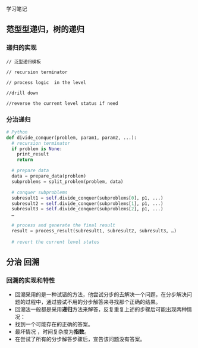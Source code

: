 学习笔记

## 范型型递归，树的递归

### 递归的实现
```
// 泛型递归模板

// recursion terminator

// process logic  in the level

//drill down

//reverse the current level status if need

```

### 分治递归

```python
# Python
def divide_conquer(problem, param1, param2, ...): 
  # recursion terminator 
  if problem is None: 
	print_result 
	return 

  # prepare data 
  data = prepare_data(problem) 
  subproblems = split_problem(problem, data) 

  # conquer subproblems 
  subresult1 = self.divide_conquer(subproblems[0], p1, ...) 
  subresult2 = self.divide_conquer(subproblems[1], p1, ...) 
  subresult3 = self.divide_conquer(subproblems[2], p1, ...) 
  …

  # process and generate the final result 
  result = process_result(subresult1, subresult2, subresult3, …)
	
  # revert the current level states
```

## 分治 回溯

### 回溯的实现和特性 
- 回溯采用的是一种试错的方法，他尝试分步的去解决一个问题，在分步解决问题的过程中，通过尝试不用的分步解答来寻找那个正确的结果。
- 回溯法一般都是采用**递归**方法来解答，反复重复上述的步骤后可能出现两种情况：
 - 找到一个可能存在的正确的答案。
 - 最坏情况 ，时间复杂度为**指数**。
 - 在尝试了所有的分步解答步骤后，宣告该问题没有答案。